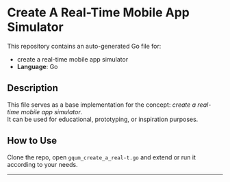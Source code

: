 # Create A Real-Time Mobile App Simulator

This repository contains an auto-generated Go file for:

- create a real-time mobile app simulator
- **Language**: Go

## Description

This file serves as a base implementation for the concept: *create a real-time mobile app simulator*.  
It can be used for educational, prototyping, or inspiration purposes.

## How to Use

Clone the repo, open `gqum_create_a_real-t.go` and extend or run it according to your needs.

---



